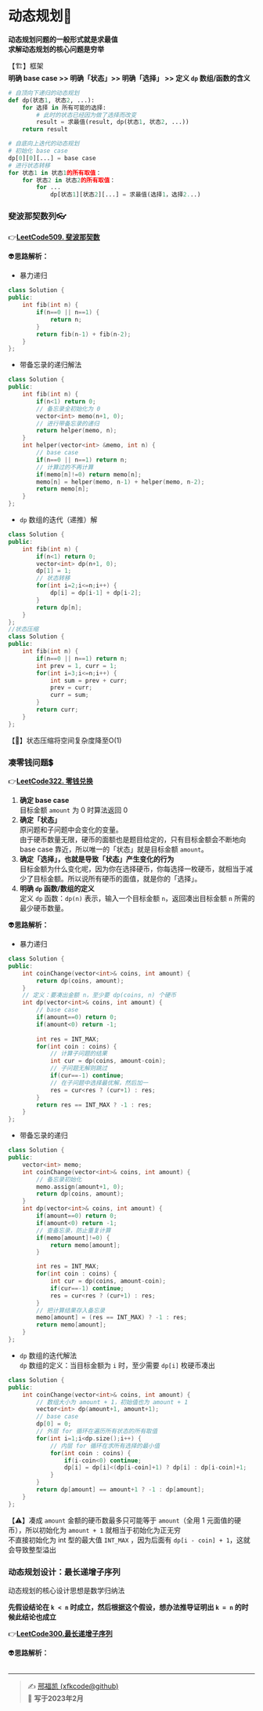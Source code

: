 # 动态规划:tractor: 

**动态规划问题的一般形式就是求最值**   
**求解动态规划的核心问题是穷举** 

【:building_construction:】框架  
**明确 base case >> 明确「状态」>> 明确「选择」 >> 定义 `dp` 数组/函数的含义** 

```python
# 自顶向下递归的动态规划
def dp(状态1, 状态2, ...):
    for 选择 in 所有可能的选择:
        # 此时的状态已经因为做了选择而改变
        result = 求最值(result, dp(状态1, 状态2, ...))
    return result

# 自底向上迭代的动态规划
# 初始化 base case
dp[0][0][...] = base case
# 进行状态转移
for 状态1 in 状态1的所有取值：
    for 状态2 in 状态2的所有取值：
        for ...
            dp[状态1][状态2][...] = 求最值(选择1，选择2...)
```

### 斐波那契数列:eyeglasses: 

:point_right:[**LeetCode509. 斐波那契数**](https://leetcode.cn/problems/fibonacci-number/) 

:alien:**思路解析：** 

- 暴力递归

```C++
class Solution {
public:
    int fib(int n) {
        if(n==0 || n==1) {
            return n;
        }
        return fib(n-1) + fib(n-2);
    }
};
```

- 带备忘录的递归解法

```C++
class Solution {
public:
    int fib(int n) {
        if(n<1) return 0;
        // 备忘录全初始化为 0
        vector<int> memo(n+1, 0);
        // 进行带备忘录的递归
        return helper(memo, n);
    }
    int helper(vector<int> &memo, int n) {
        // base case
        if(n==0 || n==1) return n;
        // 计算过的不再计算
        if(memo[n]!=0) return memo[n];
        memo[n] = helper(memo, n-1) + helper(memo, n-2);
        return memo[n];
    }
};
```

- `dp` 数组的迭代（递推）解

```C++
class Solution {
public:
    int fib(int n) {
        if(n<1) return 0;
        vector<int> dp(n+1, 0);
        dp[1] = 1;
        // 状态转移
        for(int i=2;i<=n;i++) {
            dp[i] = dp[i-1] + dp[i-2];
        }
        return dp[n];
    }
};
//状态压缩
class Solution {
public:
    int fib(int n) {
        if(n==0 || n==1) return n;
        int prev = 1, curr = 1;
        for(int i=3;i<=n;i++) {
            int sum = prev + curr;
            prev = curr;
            curr = sum;
        }
        return curr;
    }
};
```

【:cactus:】状态压缩将空间复杂度降至O(1)

### 凑零钱问题:heavy_dollar_sign: 

:point_right:[**LeetCode322. 零钱兑换**](https://leetcode.cn/problems/coin-change/description/) 

1. **确定 base case**  
   目标金额 `amount` 为 0 时算法返回 0
2. **确定「状态」**  
   原问题和子问题中会变化的变量。  
   由于硬币数量无限，硬币的面额也是题目给定的，只有目标金额会不断地向 base case 靠近，所以唯一的「状态」就是目标金额 `amount`。
3. **确定「选择」，也就是导致「状态」产生变化的行为**  
   目标金额为什么变化呢，因为你在选择硬币，你每选择一枚硬币，就相当于减少了目标金额。所以说所有硬币的面值，就是你的「选择」。
4. **明确 `dp` 函数/数组的定义**    
   定义 `dp` 函数：`dp(n)` 表示，输入一个目标金额 `n`，返回凑出目标金额 `n` 所需的最少硬币数量。

:alien:**思路解析：** 

- 暴力递归

```C++
class Solution {
public:
    int coinChange(vector<int>& coins, int amount) {
        return dp(coins, amount);
    }
    // 定义：要凑出金额 n，至少要 dp(coins, n) 个硬币
    int dp(vector<int>& coins, int amount) {
        // base case
        if(amount==0) return 0;
        if(amount<0) return -1;
        
        int res = INT_MAX;
        for(int coin : coins) {
            // 计算子问题的结果
            int cur = dp(coins, amount-coin);
            // 子问题无解则跳过
            if(cur==-1) continue;
            // 在子问题中选择最优解，然后加一
            res = cur<res ? (cur+1) : res;
        }
        return res == INT_MAX ? -1 : res;
    }
};
```

- 带备忘录的递归

```C++
class Solution {
public:
    vector<int> memo;
    int coinChange(vector<int>& coins, int amount) {
        // 备忘录初始化
        memo.assign(amount+1, 0);
        return dp(coins, amount);
    }
    int dp(vector<int>& coins, int amount) {
        if(amount==0) return 0;
        if(amount<0) return -1;
        // 查备忘录，防止重复计算
        if(memo[amount]!=0) {
            return memo[amount];
        }

        int res = INT_MAX;
        for(int coin : coins) {
            int cur = dp(coins, amount-coin);
            if(cur==-1) continue;
            res = cur<res ? (cur+1) : res;
        }
        // 把计算结果存入备忘录
        memo[amount] = (res == INT_MAX) ? -1 : res;
        return memo[amount];
    }
};
```

- `dp` 数组的迭代解法  
  `dp` 数组的定义：当目标金额为 `i` 时，至少需要 `dp[i]` 枚硬币凑出

```C++
class Solution {
public:
    int coinChange(vector<int>& coins, int amount) {
        // 数组大小为 amount + 1，初始值也为 amount + 1
        vector<int> dp(amount+1, amount+1);
        // base case
        dp[0] = 0;
        // 外层 for 循环在遍历所有状态的所有取值
        for(int i=1;i<dp.size();i++) {
            // 内层 for 循环在求所有选择的最小值
            for(int coin : coins) {
                if(i-coin<0) continue;
                dp[i] = dp[i]<(dp[i-coin]+1) ? dp[i] : dp[i-coin]+1;
            }
        }
        return dp[amount] == amount+1 ? -1 : dp[amount];
    }
};
```

【:warning:】凑成 `amount` 金额的硬币数最多只可能等于 `amount`（全用 1 元面值的硬币），所以初始化为 `amount + 1` 就相当于初始化为正无穷  
             不直接初始化为 int 型的最大值 `INT_MAX` ，因为后面有 `dp[i - coin] + 1`，这就会导致整型溢出

### 动态规划设计：最长递增子序列

动态规划的核心设计思想是数学归纳法

**先假设结论在 `k < n` 时成立，然后根据这个假设，想办法推导证明出 `k = n` 的时候此结论也成立** 

:point_right:[**LeetCode300.最长递增子序列**](https://leetcode.cn/problems/longest-increasing-subsequence/)  

:alien:**思路解析：** 



```C++


```



---
> ✍️ [邢福凯 (xfkcode@github)](https://github.com/xfkcode)  
> 📅 **写于2023年2月** 
